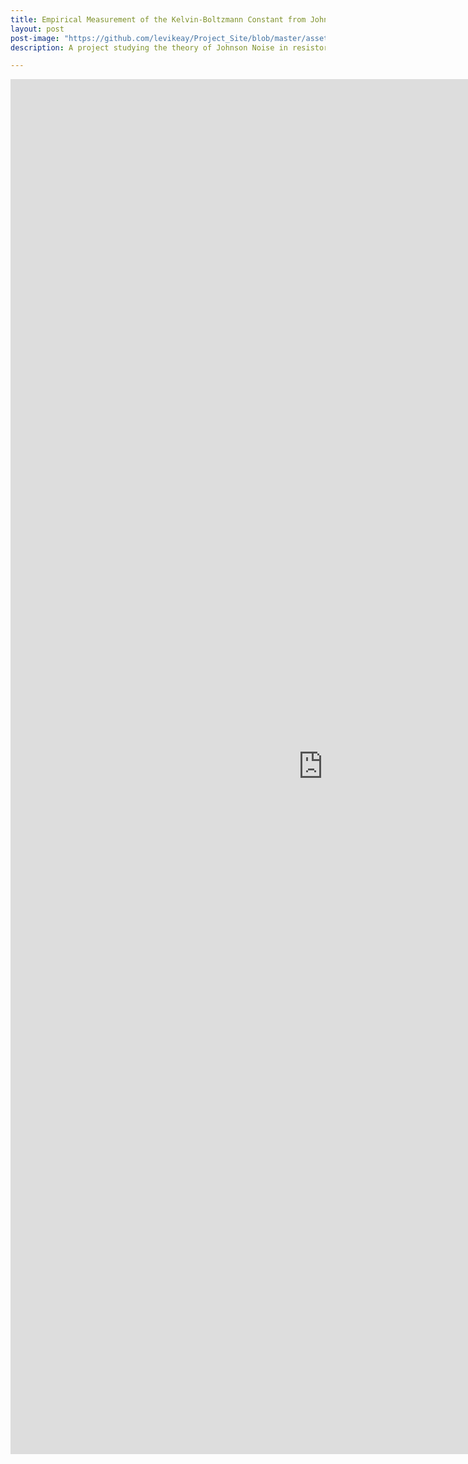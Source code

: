 ```yaml
---
title: Empirical Measurement of the Kelvin-Boltzmann Constant from Johnson Noise Power Spectra
layout: post
post-image: "https://github.com/levikeay/Project_Site/blob/master/assets/images/johnsonNoise/Boltzmann2.jpg?raw=true"
description: A project studying the theory of Johnson Noise in resistors

---
```


<center>
  <embed src="https://drive.google.com/viewerng/viewer?embedded=true&url=https://github.com/levikeay/Project_Site/files/9378184/johnson_noise.pdf" width="1000" height="2200">
</center>
